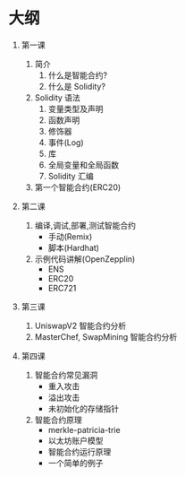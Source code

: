 # 大纲

1.  第一课

    1. 简介
       1. 什么是智能合约?
       1. 什么是 Solidity?
    1. Solidity 语法
       1. 变量类型及声明
       1. 函数声明
       1. 修饰器
       1. 事件(Log)
       1. 库
       1. 全局变量和全局函数
       1. Solidity 汇编
    1. 第一个智能合约(ERC20)

1.  第二课

    1. 编译,调试,部署,测试智能合约
       - 手动(Remix)
       - 脚本(Hardhat)
    1. 示例代码讲解(OpenZepplin)
       - ENS
       - ERC20
       - ERC721

1.  第三课

    1. UniswapV2 智能合约分析
    1. MasterChef, SwapMining 智能合约分析

1.  第四课

    1. 智能合约常见漏洞
       - 重入攻击
       - 溢出攻击
       - 未初始化的存储指针
    1. 智能合约原理
       - merkle-patricia-trie
       - 以太坊账户模型
       - 智能合约运行原理
       - 一个简单的例子
